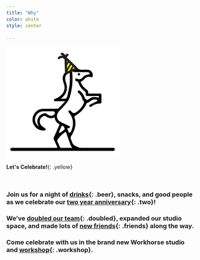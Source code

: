 ```yaml
---
title: "Why"
color: white
style: center

---
```



<img class="horse" src="img/partyhorse.svg"/>

<span>**Let's Celebrate!**</span>{: .yellow}

<br>

### Join us for a night of [drinks](#){: .beer}, snacks, and good people as we celebrate our [two year anniversary](#){: .two}!

### We’ve [doubled our team](#){: .doubled}, expanded our studio space, and made lots of [new friends](#){: .friends} along the way.

### Come celebrate with us in the brand new Workhorse studio and [workshop](#){: .workshop}.
